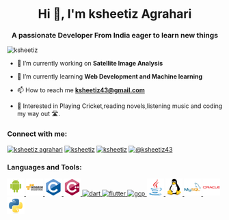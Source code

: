 <!---
# Hello, folks! <img src="https://raw.githubusercontent.com/MartinHeinz/MartinHeinz/master/wave.gif" width="30px">
--->
<h1 align="center">Hi 👋, I'm ksheetiz Agrahari</h1>
<h3 align="center">A passionate Developer From India eager to learn new things</h3>

<p align="left"> <img src="https://komarev.com/ghpvc/?username=ksheetiz&label=Profile%20views&color=0e75b6&style=flat" alt="ksheetiz" /> </p>

- 🔭 I’m currently working on **Satellite Image Analysis**

- 🌱 I’m currently learning **Web Development and Machine learning**

- 📫 How to reach me **ksheetiz43@gmail.com**

- 💜 Interested in Playing Cricket,reading novels,listening music and coding my way out 🛣️.
<h3 align="left">Connect with me:</h3>
<p align="left">
<a href="https://linkedin.com/in/ksheetiz agrahari" target="blank"><img align="center" src="https://raw.githubusercontent.com/rahuldkjain/github-profile-readme-generator/master/src/images/icons/Social/linked-in-alt.svg" alt="ksheetiz agrahari" height="30" width="40" /></a>
<a href="https://www.codechef.com/users/ksheetiz" target="blank"><img align="center" src="https://cdn.jsdelivr.net/npm/simple-icons@3.1.0/icons/codechef.svg" alt="ksheetiz" height="30" width="40" /></a>
<a href="https://www.leetcode.com/ksheetiz" target="blank"><img align="center" src="https://raw.githubusercontent.com/rahuldkjain/github-profile-readme-generator/master/src/images/icons/Social/leet-code.svg" alt="ksheetiz" height="30" width="40" /></a>
<a href="https://www.hackerearth.com/@ksheetiz43" target="blank"><img align="center" src="https://raw.githubusercontent.com/rahuldkjain/github-profile-readme-generator/master/src/images/icons/Social/hackerearth.svg" alt="@ksheetiz43" height="30" width="40" /></a>
</p>

<h3 align="left">Languages and Tools:</h3>
<p align="left"> <a href="https://developer.android.com" target="_blank"> <img src="https://raw.githubusercontent.com/devicons/devicon/master/icons/android/android-original-wordmark.svg" alt="android" width="40" height="40"/> </a> <a href="https://aws.amazon.com" target="_blank"> <img src="https://raw.githubusercontent.com/devicons/devicon/master/icons/amazonwebservices/amazonwebservices-original-wordmark.svg" alt="aws" width="40" height="40"/> </a> <a href="https://www.cprogramming.com/" target="_blank"> <img src="https://raw.githubusercontent.com/devicons/devicon/master/icons/c/c-original.svg" alt="c" width="40" height="40"/> </a> <a href="https://www.w3schools.com/cpp/" target="_blank"> <img src="https://raw.githubusercontent.com/devicons/devicon/master/icons/cplusplus/cplusplus-original.svg" alt="cplusplus" width="40" height="40"/> </a> <a href="https://dart.dev" target="_blank"> <img src="https://www.vectorlogo.zone/logos/dartlang/dartlang-icon.svg" alt="dart" width="40" height="40"/> </a> <a href="https://flutter.dev" target="_blank"> <img src="https://www.vectorlogo.zone/logos/flutterio/flutterio-icon.svg" alt="flutter" width="40" height="40"/> </a> <a href="https://cloud.google.com" target="_blank"> <img src="https://www.vectorlogo.zone/logos/google_cloud/google_cloud-icon.svg" alt="gcp" width="40" height="40"/> </a> <a href="https://www.java.com" target="_blank"> <img src="https://raw.githubusercontent.com/devicons/devicon/master/icons/java/java-original.svg" alt="java" width="40" height="40"/> </a> <a href="https://www.linux.org/" target="_blank"> <img src="https://raw.githubusercontent.com/devicons/devicon/master/icons/linux/linux-original.svg" alt="linux" width="40" height="40"/> </a> <a href="https://www.mysql.com/" target="_blank"> <img src="https://raw.githubusercontent.com/devicons/devicon/master/icons/mysql/mysql-original-wordmark.svg" alt="mysql" width="40" height="40"/> </a> <a href="https://www.oracle.com/" target="_blank"> <img src="https://raw.githubusercontent.com/devicons/devicon/master/icons/oracle/oracle-original.svg" alt="oracle" width="40" height="40"/> </a> <a href="https://www.python.org" target="_blank"> <img src="https://raw.githubusercontent.com/devicons/devicon/master/icons/python/python-original.svg" alt="python" width="40" height="40"/> </a> </p>

<!---
- 👋 Hi, I’m @ksheetiz
- 👀 I’m interested in Build Apps and Exploring new technology
- 🌱 I’m currently learning Machine learning basics and Data Structures
- 💞️ I’m looking to collaborate on ...
- 📫 You can Ping me on Linked 
-     LinkedIN - www.linkedin.com/in/ksheetiz-agrahari-8719b1145 


ksheetiz/ksheetiz is a ✨ special ✨ repository because its `README.md` (this file) appears on your GitHub profile.
You can click the Preview link to take a look at your changes.
--->
